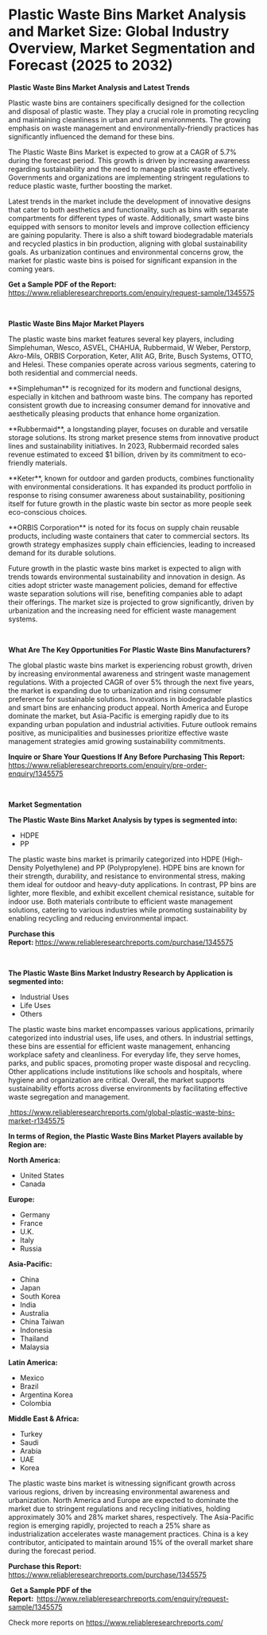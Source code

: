 <p><h1>Plastic Waste Bins Market Analysis and Market Size: Global Industry Overview, Market Segmentation and Forecast (2025 to 2032)</h1></p><p><strong>Plastic Waste Bins Market Analysis and Latest Trends</strong></p>
<p><p>Plastic waste bins are containers specifically designed for the collection and disposal of plastic waste. They play a crucial role in promoting recycling and maintaining cleanliness in urban and rural environments. The growing emphasis on waste management and environmentally-friendly practices has significantly influenced the demand for these bins.</p><p>The Plastic Waste Bins Market is expected to grow at a CAGR of 5.7% during the forecast period. This growth is driven by increasing awareness regarding sustainability and the need to manage plastic waste effectively. Governments and organizations are implementing stringent regulations to reduce plastic waste, further boosting the market.</p><p>Latest trends in the market include the development of innovative designs that cater to both aesthetics and functionality, such as bins with separate compartments for different types of waste. Additionally, smart waste bins equipped with sensors to monitor levels and improve collection efficiency are gaining popularity. There is also a shift toward biodegradable materials and recycled plastics in bin production, aligning with global sustainability goals. As urbanization continues and environmental concerns grow, the market for plastic waste bins is poised for significant expansion in the coming years.</p></p>
<p><strong>Get a Sample PDF of the Report:&nbsp;</strong> <a href="https://www.reliableresearchreports.com/enquiry/request-sample/1345575?utm_campaign=2201&utm_medium=2&utm_source=Github&utm_content=ia&utm_term=06022025&utm_id=plastic-waste-bins">https://www.reliableresearchreports.com/enquiry/request-sample/1345575</a></p>
<p>&nbsp;</p>
<p><strong>Plastic Waste Bins Major Market Players</strong></p>
<p><p>The plastic waste bins market features several key players, including Simplehuman, Wesco, ASVEL, CHAHUA, Rubbermaid, W Weber, Perstorp, Akro-Mils, ORBIS Corporation, Keter, Allit AG, Brite, Busch Systems, OTTO, and Helesi. These companies operate across various segments, catering to both residential and commercial needs.</p><p>**Simplehuman** is recognized for its modern and functional designs, especially in kitchen and bathroom waste bins. The company has reported consistent growth due to increasing consumer demand for innovative and aesthetically pleasing products that enhance home organization. </p><p>**Rubbermaid**, a longstanding player, focuses on durable and versatile storage solutions. Its strong market presence stems from innovative product lines and sustainability initiatives. In 2023, Rubbermaid recorded sales revenue estimated to exceed $1 billion, driven by its commitment to eco-friendly materials.</p><p>**Keter**, known for outdoor and garden products, combines functionality with environmental considerations. It has expanded its product portfolio in response to rising consumer awareness about sustainability, positioning itself for future growth in the plastic waste bin sector as more people seek eco-conscious choices.</p><p>**ORBIS Corporation** is noted for its focus on supply chain reusable products, including waste containers that cater to commercial sectors. Its growth strategy emphasizes supply chain efficiencies, leading to increased demand for its durable solutions.</p><p>Future growth in the plastic waste bins market is expected to align with trends towards environmental sustainability and innovation in design. As cities adopt stricter waste management policies, demand for effective waste separation solutions will rise, benefiting companies able to adapt their offerings. The market size is projected to grow significantly, driven by urbanization and the increasing need for efficient waste management systems.</p></p>
<p>&nbsp;</p>
<p><strong>What Are The Key Opportunities For Plastic Waste Bins Manufacturers?</strong></p>
<p><p>The global plastic waste bins market is experiencing robust growth, driven by increasing environmental awareness and stringent waste management regulations. With a projected CAGR of over 5% through the next five years, the market is expanding due to urbanization and rising consumer preference for sustainable solutions. Innovations in biodegradable plastics and smart bins are enhancing product appeal. North America and Europe dominate the market, but Asia-Pacific is emerging rapidly due to its expanding urban population and industrial activities. Future outlook remains positive, as municipalities and businesses prioritize effective waste management strategies amid growing sustainability commitments.</p></p>
<p><strong>Inquire or Share Your Questions If Any Before Purchasing This Report:</strong> <a href="https://www.reliableresearchreports.com/enquiry/pre-order-enquiry/1345575?utm_campaign=2201&utm_medium=2&utm_source=Github&utm_content=ia&utm_term=06022025&utm_id=plastic-waste-bins">https://www.reliableresearchreports.com/enquiry/pre-order-enquiry/1345575</a></p>
<p>&nbsp;</p>
<p><strong>Market Segmentation</strong></p>
<p><strong>The Plastic Waste Bins Market Analysis by types is segmented into:</strong></p>
<p><ul><li>HDPE</li><li>PP</li></ul></p>
<p><p>The plastic waste bins market is primarily categorized into HDPE (High-Density Polyethylene) and PP (Polypropylene). HDPE bins are known for their strength, durability, and resistance to environmental stress, making them ideal for outdoor and heavy-duty applications. In contrast, PP bins are lighter, more flexible, and exhibit excellent chemical resistance, suitable for indoor use. Both materials contribute to efficient waste management solutions, catering to various industries while promoting sustainability by enabling recycling and reducing environmental impact.</p></p>
<p><strong>Purchase this Report:&nbsp;</strong><a href="https://www.reliableresearchreports.com/purchase/1345575?utm_campaign=2201&utm_medium=2&utm_source=Github&utm_content=ia&utm_term=06022025&utm_id=plastic-waste-bins">https://www.reliableresearchreports.com/purchase/1345575</a></p>
<p>&nbsp;</p>
<p><strong>The Plastic Waste Bins Market Industry Research by Application is segmented into:</strong></p>
<p><ul><li>Industrial Uses</li><li>Life Uses</li><li>Others</li></ul></p>
<p><p>The plastic waste bins market encompasses various applications, primarily categorized into industrial uses, life uses, and others. In industrial settings, these bins are essential for efficient waste management, enhancing workplace safety and cleanliness. For everyday life, they serve homes, parks, and public spaces, promoting proper waste disposal and recycling. Other applications include institutions like schools and hospitals, where hygiene and organization are critical. Overall, the market supports sustainability efforts across diverse environments by facilitating effective waste segregation and management.</p></p>
<p><a href="https://www.reliableresearchreports.com/global-plastic-waste-bins-market-r1345575?utm_campaign=2201&utm_medium=2&utm_source=Github&utm_content=ia&utm_term=06022025&utm_id=plastic-waste-bins">&nbsp;https://www.reliableresearchreports.com/global-plastic-waste-bins-market-r1345575</a></p>
<p><strong>In terms of Region, the Plastic Waste Bins Market Players available by Region are:</strong></p>
<p>
    <p> <strong> North America: </strong>
        <ul>
            <li>United States</li>
            <li>Canada</li>
        </ul>
        </p> 
    <p> <strong> Europe: </strong>
        <ul>
            <li>Germany</li>
            <li>France</li>
            <li>U.K.</li>
            <li>Italy</li>
            <li>Russia</li>
        </ul>
        </p> 
    <p> <strong> Asia-Pacific: </strong>
        <ul>
            <li>China</li>
            <li>Japan</li>
            <li>South Korea</li>
            <li>India</li>
            <li>Australia</li>
            <li>China Taiwan</li>
            <li>Indonesia</li>
            <li>Thailand</li>
            <li>Malaysia</li>
        </ul>
        </p> 
    <p> <strong> Latin America: </strong>
        <ul>
            <li>Mexico</li>
            <li>Brazil</li>
            <li>Argentina Korea</li>
            <li>Colombia</li>
        </ul>
        </p> 
    <p> <strong> Middle East & Africa: </strong>
        <ul>
            <li>Turkey</li>
            <li>Saudi</li>
            <li>Arabia</li>
            <li>UAE</li>
            <li>Korea</li>
        </ul>
    </p>
    </p>
<p><p>The plastic waste bins market is witnessing significant growth across various regions, driven by increasing environmental awareness and urbanization. North America and Europe are expected to dominate the market due to stringent regulations and recycling initiatives, holding approximately 30% and 28% market shares, respectively. The Asia-Pacific region is emerging rapidly, projected to reach a 25% share as industrialization accelerates waste management practices. China is a key contributor, anticipated to maintain around 15% of the overall market share during the forecast period.</p></p>
<p><strong>Purchase this Report: </strong><a href="https://www.reliableresearchreports.com/purchase/1345575?utm_campaign=2201&utm_medium=2&utm_source=Github&utm_content=ia&utm_term=06022025&utm_id=plastic-waste-bins">https://www.reliableresearchreports.com/purchase/1345575</a></p>
<p>&nbsp;<strong>Get a Sample PDF of the Report:&nbsp;&nbsp;</strong><a href="https://www.reliableresearchreports.com/enquiry/request-sample/1345575?utm_campaign=2201&utm_medium=2&utm_source=Github&utm_content=ia&utm_term=06022025&utm_id=plastic-waste-bins">https://www.reliableresearchreports.com/enquiry/request-sample/1345575</a></p>
<p><strong></strong></p>
<p>Check more reports on <a href="https://www.reliableresearchreports.com/?utm_campaign=2201&utm_medium=2&utm_source=Github&utm_content=ia&utm_term=06022025&utm_id=plastic-waste-bins">https://www.reliableresearchreports.com/</a></p>